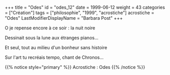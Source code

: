 +++
title = "Odes"
id = "odes_12"
date = 1999-06-12
weight = 43
categories = ["Création"]
tags = ["philosophie", "1999", "acrostiche"]
acrostiche = "Odes"
LastModifierDisplayName = "Barbara Post"
+++

O je repense encore à ce soir : la nuit noire

Dessinait sous la lune aux étranges pianos...

Et seul, tout au milieu d'un bonheur sans histoire

Sur l'art tu recréais tempo, chant de Chronos...

{{% notice style="primary" %}}
Acrostiche : Odes
{{% /notice %}}

